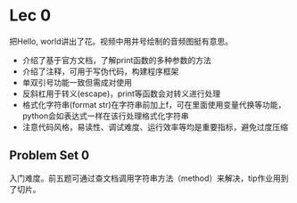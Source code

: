 # Lec 0

把Hello, world讲出了花。视频中用井号绘制的音频图挺有意思。

- 介绍了基于官方文档，了解print函数的多种参数的方法
- 介绍了注释，可用于写伪代码，构建程序框架
- 单双引号功能一致但需成对使用
- 反斜杠用于转义(escape)，print等函数会对转义进行处理
- 格式化字符串(format str)在字符串前加上f，可在里面使用变量代换等功能，python会如表达式一样在该行处理格式化字符串
- 注意代码风格，易读性、调试难度、运行效率等均是重要指标，避免过度压缩

## Problem Set 0

入门难度。前五题可通过查文档调用字符串方法（method）来解决，tip作业用到了切片。
